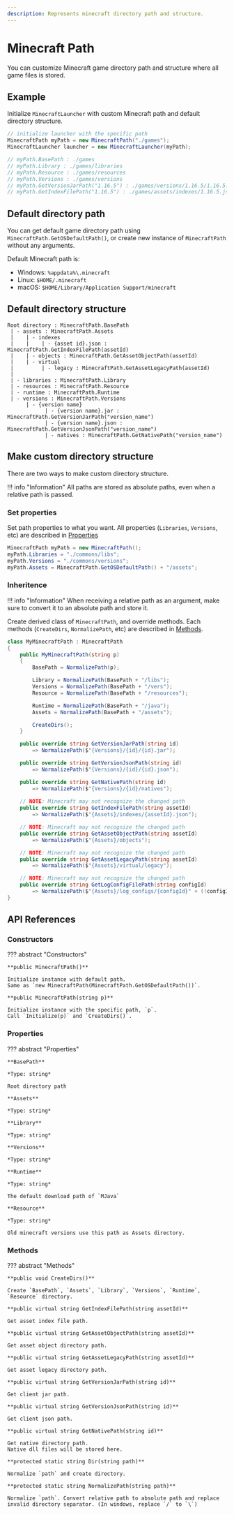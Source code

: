 ```yaml
---
description: Represents minecraft directory path and structure.
---
```


# Minecraft Path

You can customize Minecraft game directory path and structure where all game files is stored.

## Example

Initialize `MinecraftLauncher` with custom Minecraft path and default directory structure.

```csharp
// initialize launcher with the specific path
MinecraftPath myPath = new MinecraftPath("./games");
MinecraftLauncher launcher = new MinecraftLauncher(myPath);

// myPath.BasePath : ./games
// myPath.Library : ./games/libraries
// myPath.Resource : ./games/resources
// myPath.Versions : ./games/versions
// myPath.GetVersionJarPath("1.16.5") : ./games/versions/1.16.5/1.16.5.jar
// myPath.GetIndexFilePath("1.16.5") : ./games/assets/indexes/1.16.5.json
```

## Default directory path

You can get default game directory path using `MinecraftPath.GetOSDefaultPath()`, or create new instance of `MinecraftPath` without any arguments.

Default Minecraft path is:

* Windows: `%appdata%\.minecraft`
* Linux: `$HOME/.minecraft`
* macOS: `$HOME/Library/Application Support/minecraft`

## Default directory structure

```
Root directory : MinecraftPath.BasePath
 | - assets : MinecraftPath.Assets
 |    | - indexes
 |    |    | - {asset id}.json : MinecraftPath.GetIndexFilePath(assetId)
 |    | - objects : MinecraftPath.GetAssetObjectPath(assetId)
 |    | - virtual
 |         | - legacy : MinecraftPath.GetAssetLegacyPath(assetId)
 |
 | - libraries : MinecraftPath.Library
 | - resources : MinecraftPath.Resource
 | - runtime : MinecraftPath.Runtime
 | - versions : MinecraftPath.Versions
      | - {version name}
            | - {version name}.jar : MinecraftPath.GetVersionJarPath("version_name")
            | - {version name}.json : MinecraftPath.GetVersionJsonPath("version_name")
            | - natives : MinecraftPath.GetNativePath("version_name")
```

## Make custom directory structure

There are two ways to make custom directory structure.

!!! info "Information"
    All paths are stored as absolute paths, even when a relative path is passed.

### Set properties

Set path properties to what you want. All properties (`Libraries`, `Versions`, etc) are described in [Properties](#properties)

```csharp
MinecraftPath myPath = new MinecraftPath();
myPath.Libraries = "./commons/libs";
myPath.Versions = "./commons/versions";
myPath.Assets = MinecraftPath.GetOSDefaultPath() + "/assets";
```

### Inheritence

!!! info "Information"
    When receiving a relative path as an argument, make sure to convert it to an absolute path and store it.

Create derived class of `MinecraftPath`, and override methods. Each methods (`CreateDirs`, `NormalizePath`, etc) are described in [Methods](#methods).

```csharp
class MyMinecraftPath : MinecraftPath
{
    public MyMinecraftPath(string p)
    {
        BasePath = NormalizePath(p);

        Library = NormalizePath(BasePath + "/libs");
        Versions = NormalizePath(BasePath + "/vers");
        Resource = NormalizePath(BasePath + "/resources");

        Runtime = NormalizePath(BasePath + "/java");
        Assets = NormalizePath(BasePath + "/assets");

        CreateDirs();
    }

    public override string GetVersionJarPath(string id)
        => NormalizePath($"{Versions}/{id}/{id}.jar");

    public override string GetVersionJsonPath(string id)
        => NormalizePath($"{Versions}/{id}/{id}.json");

    public override string GetNativePath(string id)
        => NormalizePath($"{Versions}/{id}/natives");
    
    // NOTE: Minecraft may not recognize the changed path
    public override string GetIndexFilePath(string assetId)
        => NormalizePath($"{Assets}/indexes/{assetId}.json");

    // NOTE: Minecraft may not recognize the changed path
    public override string GetAssetObjectPath(string assetId)
        => NormalizePath($"{Assets}/objects");

    // NOTE: Minecraft may not recognize the changed path
    public override string GetAssetLegacyPath(string assetId)
        => NormalizePath($"{Assets}/virtual/legacy");

    // NOTE: Minecraft may not recognize the changed path
    public override string GetLogConfigFilePath(string configId)
        => NormalizePath($"{Assets}/log_configs/{configId}" + (!configId.EndsWith(".xml") ? ".xml" : ""));
}
```

## API References

### Constructors

??? abstract "Constructors"

    **public MinecraftPath()**

    Initialize instance with default path.  
    Same as `new MinecraftPath(MinecraftPath.GetOSDefaultPath())`.

    **public MinecraftPath(string p)**

    Initialize instance with the specific path, `p`.  
    Call `Initialize(p)` and `CreateDirs()`.

### Properties

??? abstract "Properties"

    **BasePath**

    *Type: string*

    Root directory path

    **Assets**

    *Type: string*

    **Library**

    *Type: string*

    **Versions**

    *Type: string*

    **Runtime**

    *Type: string*

    The default download path of `MJava`

    **Resource**

    *Type: string*

    Old minecraft versions use this path as Assets directory.

### Methods

??? abstract "Methods"

    **public void CreateDirs()**

    Create `BasePath`, `Assets`, `Library`, `Versions`, `Runtime`, `Resource` directory.

    **public virtual string GetIndexFilePath(string assetId)**

    Get asset index file path.

    **public virtual string GetAssetObjectPath(string assetId)**

    Get asset object directory path.

    **public virtual string GetAssetLegacyPath(string assetId)**

    Get asset legacy directory path.

    **public virtual string GetVersionJarPath(string id)**

    Get client jar path.

    **public virtual string GetVersionJsonPath(string id)**

    Get client json path.

    **public virtual string GetNativePath(string id)**

    Get native directory path.  
    Native dll files will be stored here.

    **protected static string Dir(string path)**

    Normalize `path` and create directory.

    **protected static string NormalizePath(string path)**

    Normalize `path`. Convert relative path to absolute path and replace invalid directory separator. (In windows, replace `/` to `\`)
